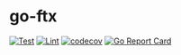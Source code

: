 # go-ftx

[![Test](https://github.com/cloudingcity/go-ftx/workflows/Test/badge.svg)](https://github.com/cloudingcity/go-ftx/actions?query=workflow%3ATest)
[![Lint](https://github.com/cloudingcity/go-ftx/workflows/Lint/badge.svg)](https://github.com/cloudingcity/go-ftx/actions?query=workflow%3ALint)
[![codecov](https://codecov.io/gh/cloudingcity/go-ftx/branch/main/graph/badge.svg)](https://codecov.io/gh/cloudingcity/go-ftx)
[![Go Report Card](https://goreportcard.com/badge/github.com/cloudingcity/go-ftx)](https://goreportcard.com/report/github.com/cloudingcity/go-ftx)
